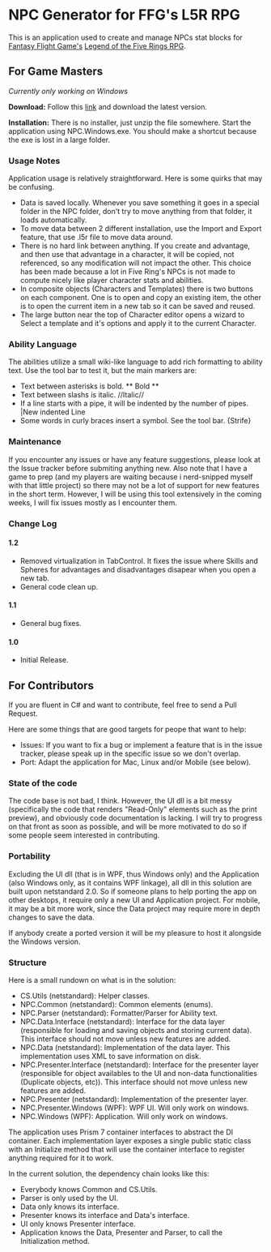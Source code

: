 # NPC Generator for FFG's L5R RPG

This is an application used to create and manage NPCs stat blocks for [Fantasy Flight Game's](https://www.fantasyflightgames.com/) [Legend of the Five Rings RPG](https://www.fantasyflightgames.com/en/legend-of-the-five-rings-roleplaying-game/).

## For Game Masters

*Currently only working on Windows*

**Download:** Follow this [link](https://drive.google.com/open?id=1V4ykGw9KqLr8Lj8yzXNw3CabNH0lLkxD) and download the latest version.

**Installation:** There is no installer, just unzip the file somewhere. Start the application using NPC.Windows.exe. You should make a shortcut because the exe is lost in a large folder.

### Usage Notes

Application usage is relatively straightforward. Here is some quirks that may be confusing.

* Data is saved locally. Whenever you save something it goes in a special folder in the NPC folder, don't try to move anything from that folder, it loads automatically.
* To move data between 2 different installation, use the Import and Export feature, that use .l5r file to move data around.
* There is no hard link between anything. If you create and advantage, and then use that advantage in a character, it will be copied, not referenced, so any modification will not impact the other. This choice has been made because a lot in Five Ring's NPCs is not made to compute nicely like player character stats and abilities.
* In composite objects (Characters and Templates) there is two buttons on each component. One is to open and copy an existing item, the other is to open the current item in a new tab so it can be saved and reused.
* The large button near the top of Character editor opens a wizard to Select a template and it's options and apply it to the current Character.

### Ability Language

The abilities utilize a small wiki-like language to add rich formatting to ability text. Use the tool bar to test it, but the main markers are:
* Text between asterisks is bold. ** Bold **
* Text between slashs is italic. //Italic//
* If a line starts with a pipe, it will be indented by the number of pipes. |New indented Line
* Some words in curly braces insert a symbol. See the tool bar. {Strife}

### Maintenance

If you encounter any issues or have any feature suggestions, please look at the Issue tracker before submiting anything new. Also note that I have a game to prep (and my players are waiting because i nerd-snipped myself with that little project) so there may not be a lot of support for new features in the short term. However, I will be using this tool extensively in the coming weeks, I will fix issues mostly as I encounter them.

### Change Log

#### 1.2

* Removed virtualization in TabControl. It fixes the issue where Skills and Spheres for advantages and disadvantages disapear when you open a new tab.
* General code clean up.

#### 1.1

* General bug fixes.

#### 1.0

* Initial Release.

## For Contributors

If you are fluent in C# and want to contribute, feel free to send a Pull Request.

Here are some things that are good targets for peope that want to help:
* Issues: If you want to fix a bug or implement a feature that is in the issue tracker, please speak up in the specific issue so we don't overlap.
* Port: Adapt the application for Mac, Linux and/or Mobile (see below).

### State of the code

The code base is not bad, I think. However, the UI dll is a bit messy (specifically the code that renders "Read-Only" elements such as the print preview), and obviously code documentation is lacking. I will try to progress on that front as soon as possible, and will be more motivated to do so if some people seem interested in contributing.

### Portability

Excluding the UI dll (that is in WPF, thus Windows only) and the Application (also Windows only, as it contains WPF linkage), all dll in this solution are built upon netstandard 2.0. So if someone plans to help porting the app on other desktops, it require only a new UI and Application project. For mobile, it may be a bit more work, since the Data project may require more in depth changes to save the data.

If anybody create a ported version it will be my pleasure to host it alongside the Windows version.

### Structure

Here is a small rundown on what is in the solution:
* CS.Utils (netstandard): Helper classes.
* NPC.Common (netstandard): Common elements (enums).
* NPC.Parser (netstandard): Formatter/Parser for Ability text.
* NPC.Data.Interface (netstandard): Interface for the data layer (responsible for loading and saving objects and storing current data). This interface should not move unless new features are added.
* NPC.Data (netstandard): Implementation of the data layer. This implementation uses XML to save information on disk.
* NPC.Presenter.Interface (netstandard): Interface for the presenter layer (responsible for object availables to the UI and non-data functionalities (Duplicate objects, etc)). This interface should not move unless new features are added.
* NPC.Presenter (netstandard): Implementation of the presenter layer.
* NPC.Presenter.Windows (WPF): WPF UI. Will only work on windows.
* NPC.Windows (WPF): Application. Will only work on windows.

The application uses Prism 7 container interfaces to abstract the DI container. Each implementation layer exposes a single public static class with an Initialize method that will use the container interface to register anything required for it to work.

In the current solution, the dependency chain looks like this:
* Everybody knows Common and CS.Utils.
* Parser is only used by the UI.
* Data only knows its interface.
* Presenter knows its interface and Data's interface.
* UI only knows Presenter interface.
* Application knows the Data, Presenter and Parser, to call the Initialization method.

